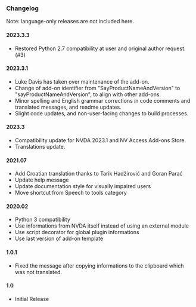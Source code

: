 ### Changelog

Note: language-only releases are not included here.

#### 2023.3.3

* Restored Python 2.7 compatibility at user and original author request. (#3)

#### 2023.3.1

* Luke Davis has taken over maintenance of the add-on.
* Change of add-on identifier from "SayProductNameAndVersion" to "sayProductNameAndVersion", to align with other add-ons.
* Minor spelling and English grammar corrections in code comments and translated messages, and readme updates.
* Slight code updates, and non-user-facing changes to build processes.

#### 2023.3

* Compatibility update for NVDA 2023.1 and NV Access Add-ons Store.
* Translations update.

#### 2021.07

* Add Croatian translation thanks to Tarik Hadžirović and Goran Parać
* Update help message
* Update documentation style for visually impaired users
* Move shortcut from Speech to tools category

#### 2020.02

* Python 3 compatibility
* Use informations from NVDA itself instead of using an external module
* Use script decorator for global plugin informations
* Use last version of add-on template

#### 1.0.1

* Fixed the message after copying informations to the clipboard which was not translated.

#### 1.0

* Initial Release

